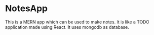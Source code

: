 # NotesApp
This is a MERN app which can be used to make notes. It is like a TODO application made using React.
It uses mongodb as database.
